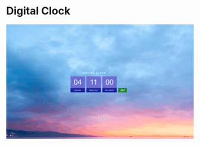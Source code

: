# Digital Clock 

![ScreenShot](https://raw.githubusercontent.com/danirazzouqa/Digital_Clock/master/Animation.gif)